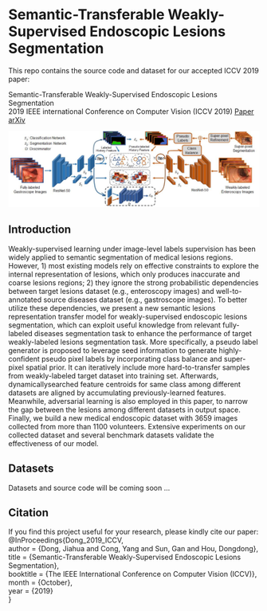 # Semantic-Transferable Weakly-Supervised Endoscopic Lesions Segmentation

This repo contains the source code and dataset for our accepted ICCV 2019 paper:

Semantic-Transferable Weakly-Supervised Endoscopic Lesions Segmentation  
2019 IEEE international Conference on Computer Vision (ICCV 2019)  [Paper](http://openaccess.thecvf.com/content_ICCV_2019/papers/Dong_Semantic-Transferable_Weakly-Supervised_Endoscopic_Lesions_Segmentation_ICCV_2019_paper.pdf) [arXiv](https://arxiv.org/pdf/1908.07669.pdf) 


![Overview of Lesions Transfer Model](https://github.com/JiahuaDong/ICCV2019Publication-Semantic-Transferable-Weakly-Supervised-Endoscopic-Lesions-Segmentation/blob/master/Figs/LesionsTransferModel.jpg)

## Introduction
Weakly-supervised learning under image-level labels supervision has been widely applied to semantic segmentation of medical lesions regions. However, 1) most existing
models rely on effective constraints to explore the internal
representation of lesions, which only produces inaccurate
and coarse lesions regions; 2) they ignore the strong probabilistic dependencies between target lesions dataset (e.g.,
enteroscopy images) and well-to-annotated source diseases
dataset (e.g., gastroscope images). To better utilize these
dependencies, we present a new semantic lesions representation transfer model for weakly-supervised endoscopic
lesions segmentation, which can exploit useful knowledge
from relevant fully-labeled diseases segmentation task to
enhance the performance of target weakly-labeled lesions
segmentation task. More specifically, a pseudo label generator is proposed to leverage seed information to generate
highly-confident pseudo pixel labels by incorporating class
balance and super-pixel spatial prior. It can iteratively include more hard-to-transfer samples from weakly-labeled
target dataset into training set. Afterwards, dynamicallysearched feature centroids for same class among different
datasets are aligned by accumulating previously-learned
features. Meanwhile, adversarial learning is also employed
in this paper, to narrow the gap between the lesions among
different datasets in output space. Finally, we build a
new medical endoscopic dataset with 3659 images collected
from more than 1100 volunteers. Extensive experiments on
our collected dataset and several benchmark datasets validate the effectiveness of our model.

## Datasets
Datasets and source code will be coming soon ...



## Citation
If you find this project useful for your research, please kindly cite our paper:  
@InProceedings{Dong_2019_ICCV,   
author = {Dong, Jiahua and Cong, Yang and Sun, Gan and Hou, Dongdong},  
title = {Semantic-Transferable Weakly-Supervised Endoscopic Lesions Segmentation},  
booktitle = {The IEEE International Conference on Computer Vision (ICCV)},  
month = {October},  
year = {2019}  
}





